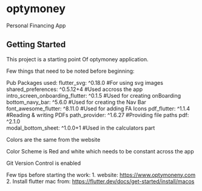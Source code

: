 # optymoney

Personal Financing App

## Getting Started

This project is a starting point Of optymoney application.

Few things that need to be noted before beginning:

Pub Packages used:
      flutter_svg: ^0.18.0                                                                     #For using svg images
      shared_preferences: ^0.5.12+4                                                            #Used accross the app
      intro_screen_onboarding_flutter: ^0.1.5                                                  #Used for creating onBoarding
      bottom_navy_bar: ^5.6.0                                                                  #Used for creating the Nav Bar
      font_awesome_flutter: ^8.11.0                                                            #Used for adding FA Icons
      pdf_flutter: ^1.1.4                                                                      #Reading & writing PDFs
      path_provider: ^1.6.27                                                                   #Providing file paths
      pdf: ^2.1.0                                                                              
      modal_bottom_sheet: ^1.0.0+1                                                             #Used in the calculators part
      
Colors are the same from the website

Color Scheme is Red and white which needs to be constant across the app

Git Version Control is enabled

Few tips before starting the work:
    1. website: https://www.optymoneny.com
    2. Install flutter mac from: https://flutter.dev/docs/get-started/install/macos 